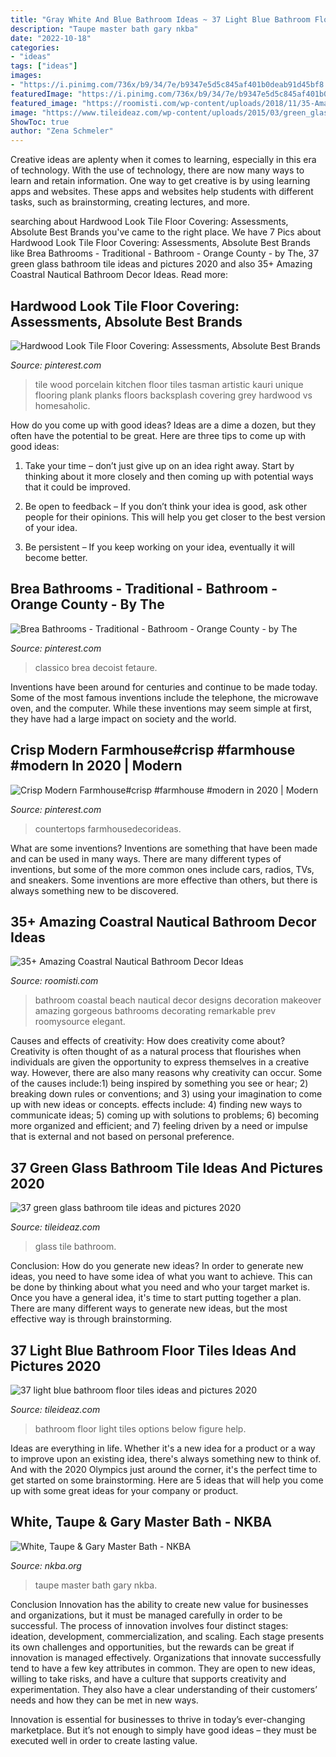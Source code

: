 ```yaml
---
title: "Gray White And Blue Bathroom Ideas ~ 37 Light Blue Bathroom Floor Tiles Ideas And Pictures 2020"
description: "Taupe master bath gary nkba"
date: "2022-10-18"
categories:
- "ideas"
tags: ["ideas"]
images:
- "https://i.pinimg.com/736x/b9/34/7e/b9347e5d5c845af401b0deab91d45bf8.jpg"
featuredImage: "https://i.pinimg.com/736x/b9/34/7e/b9347e5d5c845af401b0deab91d45bf8.jpg"
featured_image: "https://roomisti.com/wp-content/uploads/2018/11/35-Amazing-Coastral-Nautical-Bathroom-Decor-Ideas-13.jpg"
image: "https://www.tileideaz.com/wp-content/uploads/2015/03/green_glass_bathroom_tile_8.jpg"
ShowToc: true
author: "Zena Schmeler"
---
```



Creative ideas are aplenty when it comes to learning, especially in this era of technology. With the use of technology, there are now many ways to learn and retain information. One way to get creative is by using learning apps and websites. These apps and websites help students with different tasks, such as brainstorming, creating lectures, and more.

	

		
searching about Hardwood Look Tile Floor Covering: Assessments, Absolute Best Brands you've came to the right place. We have 7 Pics about Hardwood Look Tile Floor Covering: Assessments, Absolute Best Brands like Brea Bathrooms - Traditional - Bathroom - Orange County - by The, 37 green glass bathroom tile ideas and pictures 2020 and also 35+ Amazing Coastral Nautical Bathroom Decor Ideas. Read more:
		
    
## Hardwood Look Tile Floor Covering: Assessments, Absolute Best Brands

<img loading=lazy src="https://i.pinimg.com/736x/8f/60/dd/8f60ddf6d36b7c678d2db94c37cf2f4b.jpg" onerror="this.onerror=null;this.src='https://tse1.mm.bing.net/th?id=OIP.1pZXZCNgmq2uVlgVldhZzAHaJ3&amp;pid=15.1';" alt="Hardwood Look Tile Floor Covering: Assessments, Absolute Best Brands">

_Source: pinterest.com_

>tile wood porcelain kitchen floor tiles tasman artistic kauri unique flooring plank planks floors backsplash covering grey hardwood vs homesaholic. 

	

How do you come up with good ideas?
Ideas are a dime a dozen, but they often have the potential to be great. Here are three tips to come up with good ideas:
1. Take your time – don’t just give up on an idea right away. Start by thinking about it more closely and then coming up with potential ways that it could be improved.

2. Be open to feedback – If you don’t think your idea is good, ask other people for their opinions. This will help you get closer to the best version of your idea.

3. Be persistent – If you keep working on your idea, eventually it will become better.

    
## Brea Bathrooms - Traditional - Bathroom - Orange County - By The

<img loading=lazy src="https://i.pinimg.com/736x/bc/88/56/bc88565f409aafd56e6ec14b2c913bee.jpg" onerror="this.onerror=null;this.src='https://tse2.mm.bing.net/th?id=OIP.nqJxbq1ZOH8e-Q38O7lgmgHaJ-&amp;pid=15.1';" alt="Brea Bathrooms - Traditional - Bathroom - Orange County - by The">

_Source: pinterest.com_

>classico brea decoist fetaure. 

	

Inventions have been around for centuries and continue to be made today. Some of the most famous inventions include the telephone, the microwave oven, and the computer. While these inventions may seem simple at first, they have had a large impact on society and the world.

    
## Crisp Modern Farmhouse#crisp #farmhouse #modern In 2020 | Modern

<img loading=lazy src="https://i.pinimg.com/736x/b9/34/7e/b9347e5d5c845af401b0deab91d45bf8.jpg" onerror="this.onerror=null;this.src='https://tse3.mm.bing.net/th?id=OIP.epKt1OFTvWjkQuWJeDm0yQHaLH&amp;pid=15.1';" alt="Crisp Modern Farmhouse#crisp #farmhouse #modern in 2020 | Modern">

_Source: pinterest.com_

>countertops farmhousedecorideas. 

	

What are some inventions?
Inventions are something that have been made and can be used in many ways. There are many different types of inventions, but some of the more common ones include cars, radios, TVs, and sneakers. Some inventions are more effective than others, but there is always something new to be discovered.

    
## 35+ Amazing Coastral Nautical Bathroom Decor Ideas

<img loading=lazy src="https://roomisti.com/wp-content/uploads/2018/11/35-Amazing-Coastral-Nautical-Bathroom-Decor-Ideas-13.jpg" onerror="this.onerror=null;this.src='https://tse3.mm.bing.net/th?id=OIP.zcqinCYIbSWxcgnGDMX9CwHaLH&amp;pid=15.1';" alt="35+ Amazing Coastral Nautical Bathroom Decor Ideas">

_Source: roomisti.com_

>bathroom coastal beach nautical decor designs decoration makeover amazing gorgeous bathrooms decorating remarkable prev roomysource elegant. 

	

Causes and effects of creativity: How does creativity come about?
Creativity is often thought of as a natural process that flourishes when individuals are given the opportunity to express themselves in a creative way. However, there are also many reasons why creativity can occur. Some of the causes include:1) being inspired by something you see or hear; 2) breaking down rules or conventions; and 3) using your imagination to come up with new ideas or concepts. effects include: 4) finding new ways to communicate ideas; 5) coming up with solutions to problems; 6) becoming more organized and efficient; and 7) feeling driven by a need or impulse that is external and not based on personal preference.

    
## 37 Green Glass Bathroom Tile Ideas And Pictures 2020

<img loading=lazy src="https://www.tileideaz.com/wp-content/uploads/2015/03/green_glass_bathroom_tile_8.jpg" onerror="this.onerror=null;this.src='https://tse2.mm.bing.net/th?id=OIP.-PC_vdSoKPkciNMqIf8a_gHaLH&amp;pid=15.1';" alt="37 green glass bathroom tile ideas and pictures 2020">

_Source: tileideaz.com_

>glass tile bathroom. 

	

Conclusion: How do you generate new ideas?
In order to generate new ideas, you need to have some idea of what you want to achieve. This can be done by thinking about what you need and who your target market is. Once you have a general idea, it's time to start putting together a plan. There are many different ways to generate new ideas, but the most effective way is through brainstorming.

    
## 37 Light Blue Bathroom Floor Tiles Ideas And Pictures 2020

<img loading=lazy src="https://www.tileideaz.com/wp-content/uploads/2015/03/light_blue_bathroom_floor_tiles_4.jpg" onerror="this.onerror=null;this.src='https://tse2.mm.bing.net/th?id=OIP.jhuK8CMpT24knO84RN1VfgHaKQ&amp;pid=15.1';" alt="37 light blue bathroom floor tiles ideas and pictures 2020">

_Source: tileideaz.com_

>bathroom floor light tiles options below figure help. 

	

Ideas are everything in life. Whether it's a new idea for a product or a way to improve upon an existing idea, there's always something new to think of. And with the 2020 Olympics just around the corner, it's the perfect time to get started on some brainstorming. Here are 5 ideas that will help you come up with some great ideas for your company or product.

    
## White, Taupe &amp; Gary Master Bath - NKBA

<img loading=lazy src="https://media.nkba.org/nkba/2018/12/11/5c0f0058234b2f4749d81db4/white-taupe-and-gary-master-bath-by-project-kitchen-and-bath-1920x1920.jpg" onerror="this.onerror=null;this.src='https://tse3.mm.bing.net/th?id=OIP.ftl44CXLWoaR3A0yzJL9DAHaLH&amp;pid=15.1';" alt="White, Taupe &amp; Gary Master Bath - NKBA">

_Source: nkba.org_

>taupe master bath gary nkba. 

	

Conclusion
Innovation has the ability to create new value for businesses and organizations, but it must be managed carefully in order to be successful. The process of innovation involves four distinct stages: ideation, development, commercialization, and scaling. Each stage presents its own challenges and opportunities, but the rewards can be great if innovation is managed effectively.
Organizations that innovate successfully tend to have a few key attributes in common. They are open to new ideas, willing to take risks, and have a culture that supports creativity and experimentation. They also have a clear understanding of their customers’ needs and how they can be met in new ways.

 Innovation is essential for businesses to thrive in today’s ever-changing marketplace. But it’s not enough to simply have good ideas – they must be executed well in order to create lasting value.

